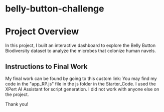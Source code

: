 # belly-button-challenge

# Project Overview
In this project, I built an interactive dashboard to explore the Belly Button Biodiversity dataset to analyze the microbes that colonize human navels. 

## Instructions to Final Work 
My final work can be found by going to this custom link: 
You may find my code in the "app_RP.js" file in the js folder in the Starter_Code. 
I used the XPert AI Assistant for script generation. I did not work with anyone else on the project. 

Thank you! 
